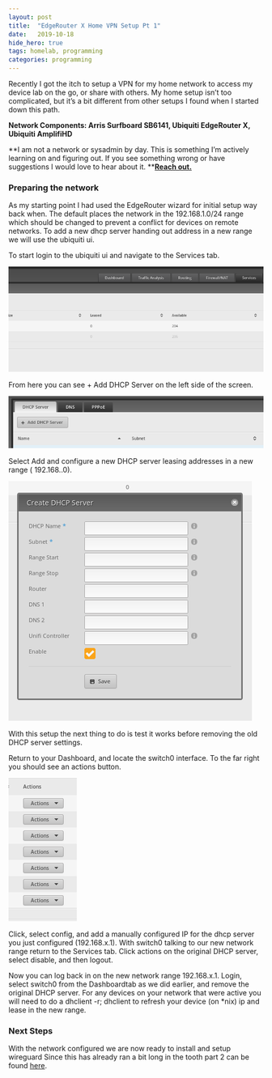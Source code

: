 ```yaml
---
layout:	post
title:	"EdgeRouter X Home VPN Setup Pt 1"
date:	2019-10-18
hide_hero: true
tags: homelab, programming
categories: programming
---
```


Recently I got the itch to setup a VPN for my home network to access my device lab on the go, or share with others. My home setup isn’t too complicated, but it’s a bit different from other setups I found when I started down this path.

**Network Components: Arris Surfboard SB6141, Ubiquiti EdgeRouter X, Ubiquiti AmplifiHD**

**I am not a network or sysadmin by day. This is something I’m actively learning on and figuring out. If you see something wrong or have suggestions I would love to hear about it. **[**Reach out.**](mailto:n0mn0m@burningdaylight.io)

### Preparing the network

As my starting point I had used the EdgeRouter wizard for initial setup way back when. The default places the network in the 192.168.1.0/24 range which should be changed to prevent a conflict for devices on remote networks. To add a new dhcp server handing out address in a new range we will use the ubiquiti ui.

To start login to the ubiquiti ui and navigate to the Services tab.

![](/assets/img/blog/0jrgqlMGhncAE9gc3.png)

From here you can see + Add DHCP Server on the left side of the screen.

![](/assets/img/blog/0ZZcInjSyTUYBaR9N.png)

Select Add and configure a new DHCP server leasing addresses in a new range ( 192.168.<x>.0).

![](/assets/img/blog/0y2M6lWwPQp5HixGe.png)

With this setup the next thing to do is test it works before removing the old DHCP server settings.

Return to your Dashboard, and locate the switch0 interface. To the far right you should see an actions button.

![](/assets/img/blog/08rl1fzwIDLKRFWfl.png)

Click, select config, and add a manually configured IP for the dhcp server you just configured (192.168.x.1). With switch0 talking to our new network range return to the Services tab. Click actions on the original DHCP server, select disable, and then logout.

Now you can log back in on the new network range 192.168.x.1. Login, select switch0 from the Dashboardtab as we did earlier, and remove the original DHCP server. For any devices on your network that were active you will need to do a dhclient -r; dhclient to refresh your device (on *nix) ip and lease in the new range.

### Next Steps

With the network configured we are now ready to install and setup wireguard Since this has already ran a bit long in the tooth part 2 can be found [here](https://burningdaylight.io/posts/edgerouter-x-vpn-setup-prt-two/).
